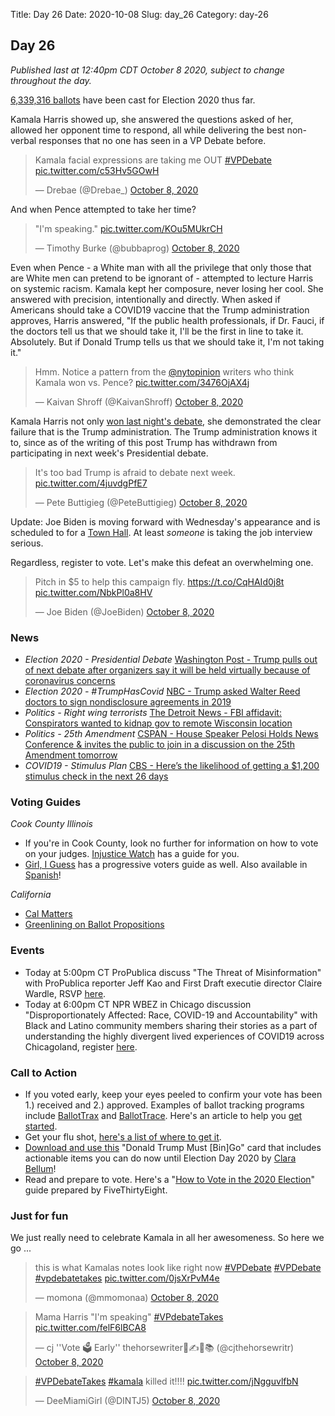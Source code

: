 Title: Day 26
Date: 2020-10-08
Slug: day_26
Category: day-26

## Day 26  

_Published last at 12:40pm CDT October 8 2020, subject to change throughout the day._

[6,339,316 ballots](https://electproject.github.io/Early-Vote-2020G/index.html) have been cast for Election 2020 thus far. 

Kamala Harris showed up, she answered the questions asked of her, allowed her opponent time to respond, all while delivering the best non-verbal responses that no one has seen in a VP Debate before.

<blockquote class="twitter-tweet"><p lang="en" dir="ltr">Kamala facial expressions are taking me OUT <a href="https://twitter.com/hashtag/VPDebate?src=hash&amp;ref_src=twsrc%5Etfw">#VPDebate</a> <a href="https://t.co/c53Hv5GOwH">pic.twitter.com/c53Hv5GOwH</a></p>&mdash; Drebae (@Drebae_) <a href="https://twitter.com/Drebae_/status/1314019790734852096?ref_src=twsrc%5Etfw">October 8, 2020</a></blockquote> <script async src="https://platform.twitter.com/widgets.js" charset="utf-8"></script> 

And when Pence attempted to take her time?

<blockquote class="twitter-tweet"><p lang="en" dir="ltr">&quot;I&#39;m speaking.&quot; <a href="https://t.co/KOu5MUkrCH">pic.twitter.com/KOu5MUkrCH</a></p>&mdash; Timothy Burke (@bubbaprog) <a href="https://twitter.com/bubbaprog/status/1314017350669217792?ref_src=twsrc%5Etfw">October 8, 2020</a></blockquote> <script async src="https://platform.twitter.com/widgets.js" charset="utf-8"></script> 

Even when Pence - a White man with all the privilege that only those that are White men can pretend to be ignorant of - attempted to lecture Harris on systemic racism. Kamala kept her composure, never losing her cool. She answered with precision, intentionally and directly. When asked if Americans should take a COVID19 vaccine that the Trump administration approves, Harris answered, "If the public health professionals, if Dr. Fauci, if the doctors tell us that we should take it, I'll be the first in line to take it. Absolutely. But if Donald Trump tells us that we should take it, I'm not taking it."

<blockquote class="twitter-tweet"><p lang="en" dir="ltr">Hmm. Notice a pattern from the <a href="https://twitter.com/nytopinion?ref_src=twsrc%5Etfw">@nytopinion</a> writers who think Kamala won vs. Pence? <a href="https://t.co/3476OjAX4j">pic.twitter.com/3476OjAX4j</a></p>&mdash; Kaivan Shroff (@KaivanShroff) <a href="https://twitter.com/KaivanShroff/status/1314209539068051462?ref_src=twsrc%5Etfw">October 8, 2020</a></blockquote> <script async src="https://platform.twitter.com/widgets.js" charset="utf-8"></script> 

Kamala Harris not only [won last night's debate](https://www.politicususa.com/2020/10/08/vp-debate-poll.html), she demonstrated the clear failure that is the Trump administration. The Trump administration knows it to, since as of the writing of this post Trump has withdrawn from participating in next week's Presidential debate. 

<blockquote class="twitter-tweet"><p lang="en" dir="ltr">It&#39;s too bad Trump is afraid to debate next week. <a href="https://t.co/4juvdgPfE7">pic.twitter.com/4juvdgPfE7</a></p>&mdash; Pete Buttigieg (@PeteButtigieg) <a href="https://twitter.com/PeteButtigieg/status/1314212949255319556?ref_src=twsrc%5Etfw">October 8, 2020</a></blockquote> <script async src="https://platform.twitter.com/widgets.js" charset="utf-8"></script> 

Update: Joe Biden is moving forward with Wednesday's appearance and is scheduled to for a [Town Hall](https://variety.com/2020/tv/news/joe-biden-abc-news-town-hall-presidential-debates-1234797920/). At least *someone* is taking the job interview serious.  

Regardless, register to vote. Let's make this defeat an overwhelming one. 

<blockquote class="twitter-tweet"><p lang="en" dir="ltr">Pitch in $5 to help this campaign fly. <a href="https://t.co/CqHAId0j8t">https://t.co/CqHAId0j8t</a> <a href="https://t.co/NbkPl0a8HV">pic.twitter.com/NbkPl0a8HV</a></p>&mdash; Joe Biden (@JoeBiden) <a href="https://twitter.com/JoeBiden/status/1314031047013732352?ref_src=twsrc%5Etfw">October 8, 2020</a></blockquote> <script async src="https://platform.twitter.com/widgets.js" charset="utf-8"></script> 


### News

- *Election 2020 - Presidential Debate* [Washington Post - Trump pulls out of next debate after organizers say it will be held virtually because of coronavirus concerns](https://www.washingtonpost.com/politics/presidential-debate-virtual/2020/10/08/e6904202-095d-11eb-a166-dc429b380d10_story.html)
- *Election 2020 - #TrumpHasCovid* [NBC - Trump asked Walter Reed doctors to sign nondisclosure agreements in 2019](https://www.nbcnews.com/politics/donald-trump/trump-asked-walter-reed-doctors-sign-non-disclosure-agreements-2019-n1242293)
- *Politics - Right wing terrorists* [The Detroit News - FBI affidavit: Conspirators wanted to kidnap gov to remote Wisconsin location](https://www.detroitnews.com/story/news/local/michigan/2020/10/08/fbi-affidavit-conspirators-kidnap-gov-remote-wisconsin-location/5923989002/)
- *Politics - 25th Amendment* [CSPAN - House Speaker Pelosi Holds News Conference & invites the public to join in a discussion on the 25th Amendment tomorrow](https://www.c-span.org/video/?476767-1/house-speaker-pelosi-warns-aid-airlines-tied-larger-covid-relief-bill)
- *COVID19 - Stimulus Plan* [CBS - Here’s the likelihood of getting a $1,200 stimulus check in the next 26 days](https://www.cnbc.com/2020/10/08/heres-the-likelihood-of-getting-a-1200-stimulus-check-in-the-next-26-days.html)

### Voting Guides

*Cook County Illinois*
- If you're in Cook County, look no further for information on how to vote on your judges. [Injustice Watch](https://www.injusticewatch.org/interactives/judicial-election-guide/2020-general/en/) has a guide for you.
- [Girl, I Guess](https://docs.google.com/document/d/1CFgtVl2S6SPs8KmV4YvrF1zrSL0o9u3gJKZ2Gu6cZG8/edit) has a progressive voters guide as well. Also available in [Spanish](https://docs.google.com/document/d/1n16jV218Z1JkvzwYPVmkBkx6lWkpXcuAAQML2MqSn5Y/edit)! 

*California*
- [Cal Matters](https://calmatters.org/election-2020-guide/)
- [Greenlining on Ballot Propositions](https://greenlining.org/publications/reports/2020/ballot-propositions-2020/)

### Events

- Today at 5:00pm CT ProPublica discuss "The Threat of Misinformation" with ProPublica reporter Jeff Kao and First Draft executie director Claire Wardle, RSVP [here](https://www.propublica.org/events/the-threat-of-misinformation).
- Today at 6:00pm CT NPR WBEZ in Chicago discussion "Disproportionately Affected: Race, COVID-19 and Accountability" with Black and Latino community members sharing their stories as a part of understanding the highly divergent lived experiences of COVID19 across Chicagoland, register [here](https://www.wbez.org/events/disproportionately-affected-race-covid-19-and-accountability/24). 


### Call to Action

- If you voted early, keep your eyes peeled to confirm your vote has been 1.) received and 2.) approved. Examples of ballot tracking programs include [BallotTrax](https://wheresmyballot.com/) and [BallotTrace](https://ballottrace.org/home). Here's an article to help you [get started](https://www.businessinsider.com/how-to-track-the-status-of-your-mail-in-ballot-2020-9). 
- Get your flu shot, [here's a list of where to get it](https://www.health.com/condition/cold-flu-sinus/free-flu-shots).
- [Download and use this](https://donaldtrumpmustbingo.com/) "Donald Trump Must [Bin]Go" card that includes actionable items you can do now until Election Day 2020 by [Clara Bellum](https://twitter.com/clarabellum)!
- Read and prepare to vote. Here's a "[How to Vote in the 2020 Election](https://projects.fivethirtyeight.com/how-to-vote-2020/)" guide prepared by FiveThirtyEight.

### Just for fun

We just really need to celebrate Kamala in all her awesomeness. So here we go ...

<blockquote class="twitter-tweet"><p lang="en" dir="ltr">this is what Kamalas notes look like right now <a href="https://twitter.com/hashtag/VPDebate?src=hash&amp;ref_src=twsrc%5Etfw">#VPDebate</a> <a href="https://twitter.com/hashtag/VPDebate?src=hash&amp;ref_src=twsrc%5Etfw">#VPDebate</a> <a href="https://twitter.com/hashtag/vpdebatetakes?src=hash&amp;ref_src=twsrc%5Etfw">#vpdebatetakes</a> <a href="https://t.co/0jsXrPvM4e">pic.twitter.com/0jsXrPvM4e</a></p>&mdash; momona (@mmomonaa) <a href="https://twitter.com/mmomonaa/status/1314013092486017025?ref_src=twsrc%5Etfw">October 8, 2020</a></blockquote> <script async src="https://platform.twitter.com/widgets.js" charset="utf-8"></script> 

<blockquote class="twitter-tweet"><p lang="en" dir="ltr">Mama Harris &quot;I&#39;m speaking&quot; <a href="https://twitter.com/hashtag/VPdebateTakes?src=hash&amp;ref_src=twsrc%5Etfw">#VPdebateTakes</a> <a href="https://t.co/felF6lBCA8">pic.twitter.com/felF6lBCA8</a></p>&mdash; cj &#39;&#39;Vote 🗳 Early&#39;&#39; thehorsewriter💖✍🐎📚 (@cjthehorsewritr) <a href="https://twitter.com/cjthehorsewritr/status/1314016585288347650?ref_src=twsrc%5Etfw">October 8, 2020</a></blockquote> <script async src="https://platform.twitter.com/widgets.js" charset="utf-8"></script> 

<blockquote class="twitter-tweet"><p lang="en" dir="ltr"><a href="https://twitter.com/hashtag/VPDebateTakes?src=hash&amp;ref_src=twsrc%5Etfw">#VPDebateTakes</a> <a href="https://twitter.com/hashtag/kamala?src=hash&amp;ref_src=twsrc%5Etfw">#kamala</a> killed it!!!! <a href="https://t.co/jNgguvlfbN">pic.twitter.com/jNgguvlfbN</a></p>&mdash; DeeMiamiGirl (@DINTJ5) <a href="https://twitter.com/DINTJ5/status/1314031190668644353?ref_src=twsrc%5Etfw">October 8, 2020</a></blockquote> <script async src="https://platform.twitter.com/widgets.js" charset="utf-8"></script> 

